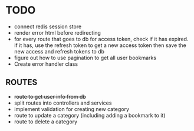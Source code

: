 # TODO

- connect redis session store
- render error html before redirecting
- for every route that goes to db for access token, check if it has expired.
  if it has, use the refresh token to get a new access token
  then save the new access and refresh tokens to db
- figure out how to use pagination to get all user bookmarks
- Create error handler class

## ROUTES

- ~~route to get user info from db~~
- split routes into controllers and services
- implement validation for creating new category
- route to update a category (including adding a bookmark to it)
- route to delete a category
